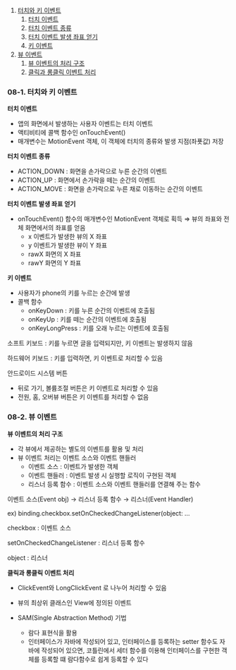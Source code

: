 1. [터치와 키 이벤트](https://www.notion.so/Study-08-e4b17de40ba24cd2b24341f1963b61f5)
    1. [터치 이벤트](https://www.notion.so/Study-08-e4b17de40ba24cd2b24341f1963b61f5)
    2. [터치 이벤트 종류](https://www.notion.so/Study-08-e4b17de40ba24cd2b24341f1963b61f5)
    3. [터치 이벤트 발생 좌표 얻기](https://www.notion.so/Study-09-b325f25b5473436f932d8e4f8f628728)
    4. [키 이벤트](https://www.notion.so/Study-08-e4b17de40ba24cd2b24341f1963b61f5)
2. [뷰 이벤트](https://www.notion.so/Study-08-e4b17de40ba24cd2b24341f1963b61f5)
    1. [뷰 이벤트의 처리 구조](https://www.notion.so/Study-08-e4b17de40ba24cd2b24341f1963b61f5)
    2. [클릭과 롱클릭 이벤트 처리](https://www.notion.so/Study-08-e4b17de40ba24cd2b24341f1963b61f5)

### 08-1. 터치와 키 이벤트

**터치 이벤트**

- 앱의 화면에서 발생하는 사용자 이벤트는 터치 이벤트
- 액티비티에 콜백 함수인 onTouchEvent()
- 매개변수는 MotionEvent 객체, 이 객체에 터치의 종류와 발생 지점(좌푯값) 저장

**터치 이벤트 종류**

- ACTION_DOWN : 화면을 손가락으로 누른 순간의 이벤트
- ACTION_UP : 화면에서 손가락을 떼는 순간의 이벤트
- ACTION_MOVE : 화면을 손가락으로 누른 채로 이동하는 순간의 이벤트

**터치 이벤트 발생 좌표 얻기**

- onTouchEvent() 함수의 매개변수인 MotionEvent 객체로 획득 ⇒ 뷰의 좌표와 전체 화면에서의 좌표를 얻음
    - x 이벤트가 발생한 뷰의 X 좌표
    - y 이벤트가 발생한 뷰이 Y 좌표
    - rawX 화면의 X 좌표
    - rawY 화면의 Y 좌표

**키 이벤트**

- 사용자가 phone의 키를 누르는 순간에 발생
- 콜백 함수
    - onKeyDown : 키를 누른 순간의 이벤트에 호출됨
    - onKeyUp : 키를 떼는 순간의 이벤트에 호출됨
    - onKeyLongPress : 키를 오래 누르는 이벤트에 호출됨

소프트 키보드 : 키를 누르면 글을 입력되지만, 키 이벤트는 발생하지 않음

하드웨어 키보드 : 키를 입력하면, 키 이벤트로 처리할 수 있음

안드로이드 시스템 버튼

- 뒤로 가기, 볼륨조절 버튼은 키 이벤트로 처리할 수 있음
- 전원, 홈, 오버뷰 버튼은 키 이벤트를 처리할 수 없음

### 08-2. 뷰 이벤트

**뷰 이벤트의 처리 구조**

- 각 뷰에서 제공하는 별도의 이벤트를 활용 및 처리
- 뷰 이벤트 처리는 이벤트 소스와 이벤트 핸들러
    - 이벤트 소스 : 이벤트가 발생한 객체
    - 이벤트 핸들러 : 이벤트 발생 시 실행할 로직이 구현된 객체
    - 리스너 등록 함수 : 이벤트 소스와 이벤트 핸들러를 연결해 주는 함수

이벤트 소스(Event obj) → 리스너 등록 함수 → 리스너(Event Handler)

ex) binding.checkbox.setOnCheckedChangeListener(object: … 

checkbox : 이벤트 소스

setOnCheckedChangeListener : 리스너 등록 함수

object : 리스너

**클릭과 롱클릭 이벤트 처리**

- ClickEvent와 LongClickEvent 로 나누어 처리할 수 있음
- 뷰의 최상위 클래스인 View에 정의된 이벤트

- SAM(Single Abstraction Method) 기법
    - 람다 표현식을 활용
    - 인터페이스가 자바에 작성되어 있고, 인터페이스를 등록하는 setter 함수도 자바에 작성되어 있으면, 코틀린에서 세터 함수를 이용해 인터페이스를 구현한 객체를 등록할 떄 람다함수로 쉽게 등록할 수 있다
